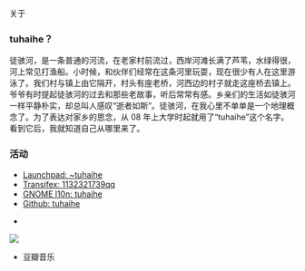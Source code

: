 关于

### tuhaihe？

徒骇河，是一条普通的河流，在老家村前流过，西岸河滩长满了芦苇，水绿得很，河上常见打渔船。小时候，和伙伴们经常在这条河里玩耍，现在很少有人在这里游泳了。我们村与镇上由它隔开，村头有座老桥，河西边的村子就走这座桥去镇上。爷爷有时提起徒骇河的过去和那些老故事，听后常常有感。乡亲们的生活如徒骇河一样平静朴实，却总叫人感叹“逝者如斯”。徒骇河，在我心里不单单是一个地理概念了。为了表达对家乡的思念，从 08 年上大学时起就用了“tuhaihe”这个名字。看到它后，我就知道自己从哪里来了。

### 活动

* [Launchpad: ~tuhaihe][1]
* [Transifex: 1132321739qq][2]
* [GNOME l10n: tuhaihe][3]
* [Github: tuhaihe][4]

 [1]: https://translations.launchpad.net/~tuhaihe/+activity
 [2]: https://www.transifex.com/accounts/profile/1132321739qq/
 [3]: http://l10n.gnome.org/users/tuhaihe/
 [4]: https://github.com/tuhaihe

*

<div align="left"><a href="http://weibo.com/u/1783565584?s=6uyXnP" target="_blank"><img border="0" src="http://service.t.sina.com.cn/widget/qmd/1783565584/e6bef170/1.png"/></a></div>	

* 豆瓣音乐

<div align="left"><script type="text/javascript" src="http://www.douban.com/service/badge/tuhaihe/?show=collection&amp;n=4&amp;columns=4&amp;hidelogo=yes&amp;hideself=yes" ></script></div>
</ul>
</div>
